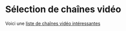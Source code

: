 # Sélection de chaînes vidéo

Voici une [liste de chaînes vidéo intéressantes](https://eyssette.github.io/ressources-generales-enseignement-philosophie/chaines-video-interessantes)